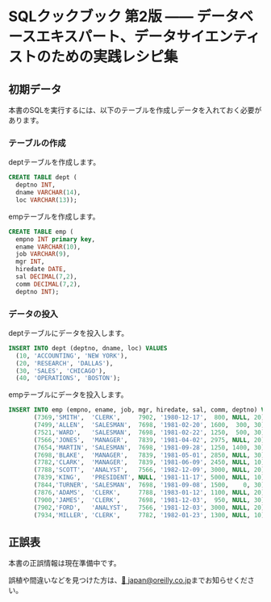 # SQLクックブック 第2版 ―― データベースエキスパート、データサイエンティストのための実践レシピ集

## 初期データ

本書のSQLを実行するには、以下のテーブルを作成しデータを入れておく必要があります。

### テーブルの作成

deptテーブルを作成します。

```SQL
CREATE TABLE dept (
  deptno INT,
  dname VARCHAR(14),
  loc VARCHAR(13));

```

empテーブルを作成します。

```SQL
CREATE TABLE emp (
  empno INT primary key,
  ename VARCHAR(10),
  job VARCHAR(9),
  mgr INT,
  hiredate DATE,
  sal DECIMAL(7,2),
  comm DECIMAL(7,2),
  deptno INT);


```

### データの投入

deptテーブルにデータを投入します。

```SQL
INSERT INTO dept (deptno, dname, loc) VALUES
  (10, 'ACCOUNTING', 'NEW YORK'),
  (20, 'RESEARCH', 'DALLAS'),
  (30, 'SALES', 'CHICAGO'),
  (40, 'OPERATIONS', 'BOSTON');
```


empテーブルにデータを投入します。

```SQL
INSERT INTO emp (empno, ename, job, mgr, hiredate, sal, comm, deptno) VALUES
       (7369,'SMITH',  'CLERK',     7902, '1980-12-17',  800, NULL, 20),
       (7499,'ALLEN',  'SALESMAN',  7698, '1981-02-20', 1600,  300, 30),
       (7521,'WARD',   'SALESMAN',  7698, '1981-02-22', 1250,  500, 30),
       (7566,'JONES',  'MANAGER',   7839, '1981-04-02', 2975, NULL, 20),
       (7654,'MARTIN', 'SALESMAN',  7698, '1981-09-28', 1250, 1400, 30),
       (7698,'BLAKE',  'MANAGER',   7839, '1981-05-01', 2850, NULL, 30),
       (7782,'CLARK',  'MANAGER',   7839, '1981-06-09', 2450, NULL, 10),
       (7788,'SCOTT',  'ANALYST',   7566, '1982-12-09', 3000, NULL, 20),
       (7839,'KING',   'PRESIDENT', NULL, '1981-11-17', 5000, NULL, 10),
       (7844,'TURNER', 'SALESMAN',  7698, '1981-09-08', 1500,    0, 30),
       (7876,'ADAMS',  'CLERK',     7788, '1983-01-12', 1100, NULL, 20),
       (7900,'JAMES',  'CLERK',     7698, '1981-12-03',  950, NULL, 30),
       (7902,'FORD',   'ANALYST',   7566, '1981-12-03', 3000, NULL, 20),
       (7934,'MILLER', 'CLERK',     7782, '1982-01-23', 1300, NULL, 10);
```

## 正誤表

本書の正誤情報は現在準備中です。

誤植や間違いなどを見つけた方は、[:email: japan@oreilly.co.jp](<mailto:japan@oreilly.co.jp>)までお知らせください。
